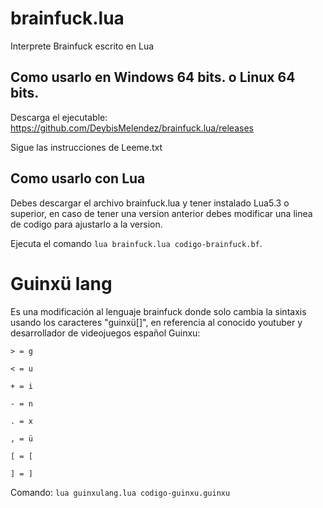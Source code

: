 # brainfuck.lua
Interprete Brainfuck escrito en Lua

## Como usarlo en Windows 64 bits. o Linux 64 bits.

Descarga el ejecutable: https://github.com/DeybisMelendez/brainfuck.lua/releases

Sigue las instrucciones de Leeme.txt

## Como usarlo con Lua

Debes descargar el archivo brainfuck.lua y tener instalado Lua5.3 o superior, en caso de tener una version anterior debes modificar una linea de codigo para ajustarlo a la version.

Ejecuta el comando `lua brainfuck.lua codigo-brainfuck.bf`.

# Guinxü lang

Es una modificación al lenguaje brainfuck donde solo cambia la sintaxis usando los caracteres "guinxü[]", en referencia al conocido youtuber y desarrollador de videojuegos español Guinxu:
```
> = g

< = u

+ = i

- = n

. = x

, = ü

[ = [

] = ]
```
Comando: `lua guinxulang.lua codigo-guinxu.guinxu`
